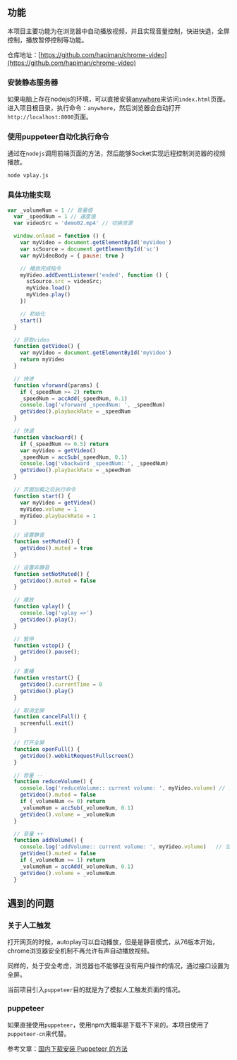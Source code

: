 ## 功能
本项目主要功能为在浏览器中自动播放视频，并且实现音量控制，快进快退，全屏控制，播放暂停控制等功能。

仓库地址：[https://github.com/hapiman/chrome-video](https://github.com/hapiman/chrome-video)

### 安装静态服务器
如果电脑上存在nodejs的环境，可以直接安装[anywhere](https://github.com/JacksonTian/anywhere)来访问`index.html`页面。
进入项目根目录，执行命令：`anywhere`，然后浏览器会自动打开`http://localhost:8000`页面。

### 使用puppeteer自动化执行命令
通过在`nodejs`调用前端页面的方法，然后能够Socket实现远程控制浏览器的视频播放。
```sh
node vplay.js
```

### 具体功能实现
```js
var _volumeNum = 1 // 音量值
  var _speedNum = 1 // 速度值
  var videoSrc = 'demo02.mp4' // 切换资源

  window.onload = function () {
    var myVideo = document.getElementById('myVideo')
    var scSource = document.getElementById('sc')
    var myVideoBody = { pause: true }

    // 播放完成指令
    myVideo.addEventListener('ended', function () {
      scSource.src = videoSrc;
      myVideo.load()
      myVideo.play()
    })

    // 初始化
    start()
  }

  // 获取video
  function getVideo() {
    var myVideo = document.getElementById('myVideo')
    return myVideo
  }

  // 快进
  function vforward(params) {
    if (_speedNum >= 2) return
    _speedNum = accAdd(_speedNum, 0.1)
    console.log('vforward _speedNum: ', _speedNum)
    getVideo().playbackRate = _speedNum
  }

  // 快退
  function vbackward() {
    if (_speedNum <= 0.5) return
    var myVideo = getVideo()
    _speedNum = accSub(_speedNum, 0.1)
    console.log('vbackward _speedNum: ', _speedNum)
    getVideo().playbackRate = _speedNum
  }

  // 页面加载之后执行命令
  function start() {
    var myVideo = getVideo()
    myVideo.volume = 1
    myVideo.playbackRate = 1
  }

  // 设置静音
  function setMuted() {
    getVideo().muted = true
  }

  // 设置非静音
  function setNotMuted() {
    getVideo().muted = false
  }

  // 播放
  function vplay() {
    console.log('vplay =>')
    getVideo().play();
  }

  // 暂停
  function vstop() {
    getVideo().pause();
  }

  // 重播
  function vrestart() {
    getVideo().currentTime = 0
    getVideo().play()
  }

  // 取消全屏
  function cancelFull() {
    screenfull.exit()
  }

  // 打开全屏
  function openFull() {
    getVideo().webkitRequestFullscreen()
  }

  // 音量 --
  function reduceVolume() {
    console.log('reduceVolume:: current volume: ', myVideo.volume) // 当前音量
    getVideo().muted = false
    if (_volumeNum <= 0) return
    _volumeNum = accSub(_volumeNum, 0.1)
    getVideo().volume = _volumeNum
  }

  // 音量 ++
  function addVolume() {
    console.log('addVolume:: current volume: ', myVideo.volume)   // 当前音量
    getVideo().muted = false
    if (_volumeNum >= 1) return
    _volumeNum = accAdd(_volumeNum, 0.1)
    getVideo().volume = _volumeNum
  }
```

## 遇到的问题

### 关于人工触发

打开网页的时候，autoplay可以自动播放，但是是静音模式，从76版本开始，chrome浏览器安全机制不再允许有声自动播放视频。

同样的，处于安全考虑，浏览器也不能够在没有用户操作的情况，通过接口设置为全屏。

当前项目引入`puppeteer`目的就是为了模拟人工触发页面的情况。

### puppeteer

如果直接使用`puppeteer`，使用npm大概率是下载不下来的。本项目使用了`puppeteer-cn`来代替。

参考文章：[国内下载安装 Puppeteer 的方法](https://brickyang.github.io/2019/01/14/%E5%9B%BD%E5%86%85%E4%B8%8B%E8%BD%BD%E5%AE%89%E8%A3%85-Puppeteer-%E7%9A%84%E6%96%B9%E6%B3%95/)


